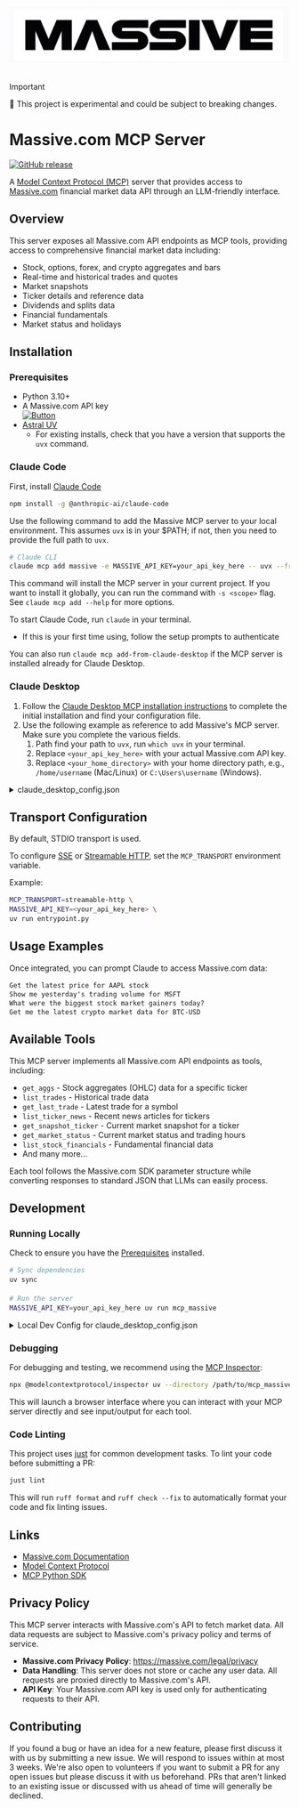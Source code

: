 <a href="https://massive.com">
  <div align="center">
    <picture>
        <source media="(prefers-color-scheme: light)" srcset="assets/logo-massive-lightmode.png">
        <source media="(prefers-color-scheme: dark)" srcset="assets/logo-massive-darkmode.png">
        <img alt="Massive.com logo" src="assets/logo-massive-lightmode.png" height="100">
    </picture>
  </div>
</a>
<br>

> [!IMPORTANT]
> :test_tube: This project is experimental and could be subject to breaking changes.

# Massive.com MCP Server

 [![GitHub release](https://img.shields.io/github/v/release/massive-com/mcp_massive)](https://github.com/massive-com/mcp_massive/releases)

A [Model Context Protocol (MCP)](https://modelcontextprotocol.io/) server that provides access to [Massive.com](https://massive.com?utm_campaign=mcp&utm_medium=referral&utm_source=github) financial market data API through an LLM-friendly interface.

## Overview

This server exposes all Massive.com API endpoints as MCP tools, providing access to comprehensive financial market data including:

- Stock, options, forex, and crypto aggregates and bars
- Real-time and historical trades and quotes
- Market snapshots
- Ticker details and reference data
- Dividends and splits data
- Financial fundamentals
- Market status and holidays

## Installation

### Prerequisites

- Python 3.10+
- A Massive.com API key <br> [![Button]][Link]
- [Astral UV](https://docs.astral.sh/uv/getting-started/installation/)
  - For existing installs, check that you have a version that supports the `uvx` command.

### Claude Code
First, install [Claude Code](https://docs.anthropic.com/en/docs/agents-and-tools/claude-code/overview)

```bash
npm install -g @anthropic-ai/claude-code
```

Use the following command to add the Massive MCP server to your local environment.
This assumes `uvx` is in your $PATH; if not, then you need to provide the full
path to `uvx`.

```bash
# Claude CLI
claude mcp add massive -e MASSIVE_API_KEY=your_api_key_here -- uvx --from git+https://github.com/massive-com/mcp_massive@v0.6.0 mcp_massive
```

This command will install the MCP server in your current project.
If you want to install it globally, you can run the command with `-s <scope>` flag.
See `claude mcp add --help` for more options.

To start Claude Code, run `claude` in your terminal.
- If this is your first time using, follow the setup prompts to authenticate

You can also run `claude mcp add-from-claude-desktop` if the MCP server is installed already for Claude Desktop.

### Claude Desktop

1. Follow the [Claude Desktop MCP installation instructions](https://modelcontextprotocol.io/quickstart/user) to complete the initial installation and find your configuration file.
1. Use the following example as reference to add Massive's MCP server.
Make sure you complete the various fields.
    1. Path find your path to `uvx`, run `which uvx` in your terminal.
    2. Replace `<your_api_key_here>` with your actual Massive.com API key.
    3. Replace `<your_home_directory>` with your home directory path, e.g., `/home/username` (Mac/Linux) or `C:\Users\username` (Windows).

<details>
  <summary>claude_desktop_config.json</summary>

```json
{
    "mcpServers": {
        "massive": {
            "command": "<path_to_your_uvx_install>/uvx",
            "args": [
                "--from",
                "git+https://github.com/massive-com/mcp_massive@v0.6.0",
                "mcp_massive"
            ],
            "env": {
                "MASSIVE_API_KEY": "<your_api_key_here>",
                "HOME": "<your_home_directory>"
            }
        }
    }
}
```
</details>

## Transport Configuration

By default, STDIO transport is used.

To configure [SSE](https://modelcontextprotocol.io/specification/2024-11-05/basic/transports#http-with-sse) or [Streamable HTTP](https://modelcontextprotocol.io/specification/2025-03-26/basic/transports#streamable-http), set the `MCP_TRANSPORT` environment variable.

Example:

```bash
MCP_TRANSPORT=streamable-http \
MASSIVE_API_KEY=<your_api_key_here> \
uv run entrypoint.py
```

## Usage Examples

Once integrated, you can prompt Claude to access Massive.com data:

```
Get the latest price for AAPL stock
Show me yesterday's trading volume for MSFT
What were the biggest stock market gainers today?
Get me the latest crypto market data for BTC-USD
```

## Available Tools

This MCP server implements all Massive.com API endpoints as tools, including:

- `get_aggs` - Stock aggregates (OHLC) data for a specific ticker
- `list_trades` - Historical trade data
- `get_last_trade` - Latest trade for a symbol
- `list_ticker_news` - Recent news articles for tickers
- `get_snapshot_ticker` - Current market snapshot for a ticker
- `get_market_status` - Current market status and trading hours
- `list_stock_financials` - Fundamental financial data
- And many more...

Each tool follows the Massive.com SDK parameter structure while converting responses to standard JSON that LLMs can easily process.

## Development

### Running Locally

Check to ensure you have the [Prerequisites](#prerequisites) installed.

```bash
# Sync dependencies
uv sync

# Run the server
MASSIVE_API_KEY=your_api_key_here uv run mcp_massive
```

<details>
  <summary>Local Dev Config for claude_desktop_config.json</summary>

```json

  "mcpServers": {
    "massive": {
      "command": "/your/path/.cargo/bin/uv",
      "args": [
        "run",
        "--with",
        "/your/path/mcp_massive",
        "mcp_massive"
      ],
      "env": {
        "MASSIVE_API_KEY": "your_api_key_here",
        "HOME": "/Users/danny"
      }
    }
  }
```
</details>

### Debugging

For debugging and testing, we recommend using the [MCP Inspector](https://github.com/modelcontextprotocol/inspector):

```bash
npx @modelcontextprotocol/inspector uv --directory /path/to/mcp_massive run mcp_massive
```

This will launch a browser interface where you can interact with your MCP server directly and see input/output for each tool.

### Code Linting

This project uses [just](https://github.com/casey/just) for common development tasks. To lint your code before submitting a PR:

```bash
just lint
```

This will run `ruff format` and `ruff check --fix` to automatically format your code and fix linting issues.

## Links
- [Massive.com Documentation](https://massive.com/docs?utm_campaign=mcp&utm_medium=referral&utm_source=github)
- [Model Context Protocol](https://modelcontextprotocol.io)
- [MCP Python SDK](https://github.com/modelcontextprotocol/python-sdk)

## Privacy Policy

This MCP server interacts with Massive.com's API to fetch market data. All data requests are subject to Massive.com's privacy policy and terms of service.

- **Massive.com Privacy Policy**: https://massive.com/legal/privacy
- **Data Handling**: This server does not store or cache any user data. All requests are proxied directly to Massive.com's API.
- **API Key**: Your Massive.com API key is used only for authenticating requests to their API.

## Contributing
If you found a bug or have an idea for a new feature, please first discuss it with us by submitting a new issue.
We will respond to issues within at most 3 weeks.
We're also open to volunteers if you want to submit a PR for any open issues but please discuss it with us beforehand.
PRs that aren't linked to an existing issue or discussed with us ahead of time will generally be declined.

<!----------------------------------------------------------------------------->
[Link]: https://massive.com/?utm_campaign=mcp&utm_medium=referral&utm_source=github 'Massive.com Home Page'
<!---------------------------------[ Buttons ]--------------------------------->
[Button]: https://img.shields.io/badge/Get_One_For_Free-5F5CFF?style=for-the-badge&logoColor=white
